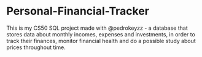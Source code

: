 # Personal-Financial-Tracker
This is my CS50 SQL project made with @pedrokeyzz - a database that stores data about monthly incomes, expenses and investments, in order to track their finances, monitor financial health and do a possible study about prices throughout time.
